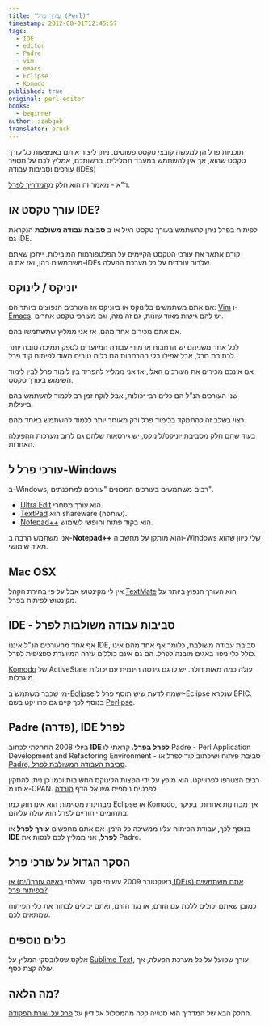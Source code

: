 ```yaml
---
title: "עורך פרל (Perl)"
timestamp: 2012-08-01T12:45:57
tags:
  - IDE
  - editor
  - Padre
  - vim
  - emacs
  - Eclipse
  - Komodo
published: true
original: perl-editor
books:
  - beginner
author: szabgab
translator: bruck
---
```



תוכניות פרל הן למעשה קובצי טקסט פשוטים.
ניתן ליצור אותם באמצעות כל עורך טקסט שהוא, אך אין להשתמש במעבד תמלילים. 
ברשותכם, אמליץ לכם על מספר עורכים וסביבות עבודה (IDEs)


ד"א - מאמר זה הוא חלק מ[המדריך לפרל](/perl-tutorial).


## עורך טקסט או IDE?

לפיתוח בפרל ניתן להשתמש בעורך טקסט רגיל או ב 
<b>סביבת עבודה משולבת</b> הנקראת גם IDE.

קודם אתאר את עורכי הטקסט הקיימים על הפלטפורמות המובילות. ייתכן שאתם משתמשים בהן, 
ואז את ה-IDEs שלרוב עובדים על כל מערכת הפעלה.


## יוניקס / לינוקס

אם אתם משתמשים בלינוקס או ביוניקס אז העורכים הנפוצים ביותר הם:
[Vim](http://www.vim.org/) ו-
[Emacs](http://www.gnu.org/software/emacs/).
יש להם גישות מאוד שונות, גם זה מזה, וגם מעורכי טקסט אחרים.


אם אתם מכירים אחד מהם, אז אני ממליץ שתשתמשו בהם.

לכל אחד משניהם יש הרחבות או מודי עבודה המיועדים לספק תמיכה טובה יותר לכתיבת םרל,
אבל אפילו בלי ההרחבות הם כלים טובים מאוד לפיתוח קוד פרל.

אם אינכם מכירים את העורכים האלו, אז אני ממליץ להפריד בין לימוד פרל לבין לימוד השימוש בעורך טקסט.

שני העורכים הנ"ל הם כלים רבי יכולות, אבל לוקח זמן רב ללמוד להשתמש בהם ביעילות.

רצוי בשלב זה להתמקד בלימוד פרל ורק מאוחר יותר ללמוד להשתמש באחד מהם.

בעוד שהם חלק מסביבת יוניקס/לינוקס, יש גירסאות שלהם גם לרוב מערכות ההפעלה האחרות.


## עורכי פרל ל-Windows

ב-Windows, רבים משתמשים בעורכים המכונים "עורכים למתכנתים".

* [Ultra Edit](http://www.ultraedit.com/) הוא עורך מסחרי.
* [TextPad](http://www.textpad.com/) הוא shareware (שותפה).
* [Notepad++](http://notepad-plus-plus.org/) הוא בקוד פתוח וחופשי לשימוש.

אני משתמש הרבה ב-<b>Notepad++</b> והוא מותקן על מחשב ה-Windows שלי כיוון שהוא מאוד שימושי.

## Mac OSX

אין לי מקינטוש אבל על פי בחירת הקהל
[TextMate](http://macromates.com/) הוא העורך הנפוץ ביותר על מקינטוש לפיתוח בפרל.

## IDE - סביבות עבודה משולבות לפרל

אף אחד מהעורכים הנ"ל איננו IDE, סביבת עבודה משולבת, כלומר אף אחד מהם אינו כולל
כלי ניפוי באגים מובנה לפרל. הם גם אינם כוללים עזרה המיועדת ספציפית לפרל.


[Komodo](http://www.activestate.com/) של ActiveState עולה כמה מאות דולר.
יש לו גם גירסה חינמית עם יכולות מוגבלות.


מי שכבר משתמש ב-[Eclipse](http://www.eclipse.org/) ישמח לדעת שיש תוסף פרל ל-Eclipse שנקרא
EPIC. בנוסף לכך קיים גם פרוייקט בשם [Perlipse](https://github.com/skorg/perlipse).

## Padre (פדרה), IDE לפרל

ביולי 2008 התחלתי לכתוב <b>IDE לפרל בפרל</b>. קראתי לו Padre - 
Perl Application Development and Refactoring Environment - 
סביבת פיתוח ושיכתוב קוד לפרל
או [Padre, סביבת העבודה המשולבת לפרל](http://padre.perlide.org/).

רבים הצטרפו לפרוייקט. הוא מופץ על ידי הפצות הלינוקס החשובות וכמו כן ניתן להתקין אותו מ-CPAN.
לפרטים נוספים גשו אל הדף [הורדה](http://padre.perlide.org/download.html)

מבחינות מסוימות הוא אינו חזק כמו Eclipse או Komodo, אך מבחינות אחרות, בעיקר בתחומים ייחודיים לפרל
הוא עולה עליהם.

בנוסף לכך, עבודת הפיתוח עליו ממשיכה כל הזמן.
אם אתם מחפשים <b>עורך לפרל</b> או <b>IDE לפרל</b>, אני ממליץ לכם לנסות את Padre.

## הסקר הגדול על עורכי פרל

באוקטובר 2009 עשיתי סקר ושאלתי 
[באיזה עורך(/ים) או IDE(s) אתם משתמשים בפיתוח פרל?](http://perlide.org/poll200910/)

כמובן שאתם יכולים ללכת עם הזרם, או נגד הזרם, ואתם יכולים לבחור את כלי הפיתוח שמתאים לכם.


## כלים נוספים

אלקס שטלובסקי המליץ על [Sublime Text](http://www.sublimetext.com/), עורך שפועל על כל מערכת הפעלה, אך עולה קצת כסף.


## מה הלאה?

החלק הבא של המדריך הוא סטייה קלה מהמסלול אל דיון על 
[פרל על שורת הפקודה](/perl-on-the-command-line).



